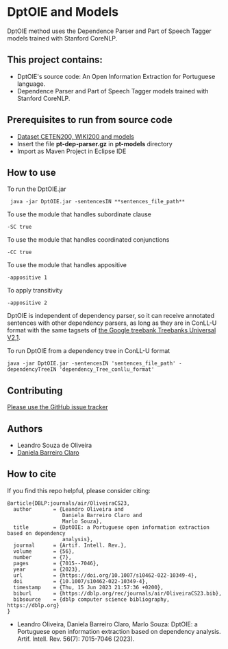 # DptOIE and Models
DptOIE method uses the Dependence Parser and Part of Speech Tagger models trained with Stanford CoreNLP.


## This project contains:
- DptOIE's source code: An Open Information Extraction for Portuguese language.
- Dependence Parser and Part of Speech Tagger models trained with Stanford CoreNLP.

## Prerequisites to run from source code
- [Dataset CETEN200, WIKI200 and models](https://drive.google.com/file/d/11ktTybvwMBAVWch4ZKaGSkO22q_iTBKK/view?usp=sharing)
- Insert the file **pt-dep-parser.gz** in **pt-models** directory
- Import as Maven Project in Eclipse IDE

## How to use
To run the DptOIE.jar
```
 java -jar DptOIE.jar -sentencesIN **sentences_file_path**
```
To use the module that handles subordinate clause
```
-SC true
```
To use the module that handles coordinated conjunctions
```
-CC true
```
To use the module that handles appositive
```
-appositive 1
```
To apply transitivity
```
-appositive 2
```
DptOIE is independent of dependency parser, so it can receive annotated sentences with other dependency parsers, as long as they are in ConLL-U format with the same tagsets of [the Google treebank Treebanks Universal V2,1](https://lindat.mff.cuni.cz/repository/xmlui/handle/11234/1-2515#show-files).

To run DptOIE from a dependency tree in ConLL-U format
```
java -jar DptOIE.jar -sentencesIN 'sentences_file_path' -dependencyTreeIN 'dependency_Tree_conllu_format'
```
## Contributing
[Please use the GitHub issue tracker](https://github.com/FORMAS/DptOIE/issues)

## Authors
* Leandro Souza de Oliveira
* [Daniela Barreiro Claro](http://formas.ufba.br/dclaro/)

## How to cite
If you find this repo helpful, please consider citing:
```
@article{DBLP:journals/air/OliveiraCS23,
  author       = {Leandro Oliveira and
                  Daniela Barreiro Claro and
                  Marlo Souza},
  title        = {DptOIE: a Portuguese open information extraction based on dependency
                  analysis},
  journal      = {Artif. Intell. Rev.},
  volume       = {56},
  number       = {7},
  pages        = {7015--7046},
  year         = {2023},
  url          = {https://doi.org/10.1007/s10462-022-10349-4},
  doi          = {10.1007/s10462-022-10349-4},
  timestamp    = {Thu, 15 Jun 2023 21:57:36 +0200},
  biburl       = {https://dblp.org/rec/journals/air/OliveiraCS23.bib},
  bibsource    = {dblp computer science bibliography, https://dblp.org}
}
```

* 	Leandro Oliveira, Daniela Barreiro Claro, Marlo Souza: DptOIE: a Portuguese open information extraction based on dependency analysis. Artif. Intell. Rev. 56(7): 7015-7046 (2023).
